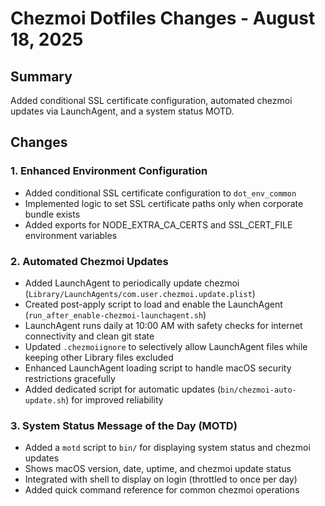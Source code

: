 # Chezmoi Dotfiles Changes - August 18, 2025

## Summary

Added conditional SSL certificate configuration, automated chezmoi updates via LaunchAgent, and a system status MOTD.

## Changes

### 1. Enhanced Environment Configuration

- Added conditional SSL certificate configuration to `dot_env_common`
- Implemented logic to set SSL certificate paths only when corporate bundle exists
- Added exports for NODE_EXTRA_CA_CERTS and SSL_CERT_FILE environment variables

### 2. Automated Chezmoi Updates

- Added LaunchAgent to periodically update chezmoi (`Library/LaunchAgents/com.user.chezmoi.update.plist`)
- Created post-apply script to load and enable the LaunchAgent (`run_after_enable-chezmoi-launchagent.sh`)
- LaunchAgent runs daily at 10:00 AM with safety checks for internet connectivity and clean git state
- Updated `.chezmoiignore` to selectively allow LaunchAgent files while keeping other Library files excluded
- Enhanced LaunchAgent loading script to handle macOS security restrictions gracefully
- Added dedicated script for automatic updates (`bin/chezmoi-auto-update.sh`) for improved reliability

### 3. System Status Message of the Day (MOTD)

- Added a `motd` script to `bin/` for displaying system status and chezmoi updates
- Shows macOS version, date, uptime, and chezmoi update status
- Integrated with shell to display on login (throttled to once per day)
- Added quick command reference for common chezmoi operations